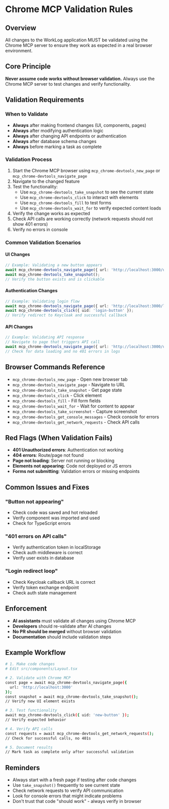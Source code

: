 # Chrome MCP Validation Rules

## Overview
All changes to the WorkLog application MUST be validated using the Chrome MCP server to ensure they work as expected in a real browser environment.

## Core Principle
**Never assume code works without browser validation.** Always use the Chrome MCP server to test changes and verify functionality.

## Validation Requirements

### When to Validate
- **Always** after making frontend changes (UI, components, pages)
- **Always** after modifying authentication logic
- **Always** after changing API endpoints or authentication
- **Always** after database schema changes
- **Always** before marking a task as complete

### Validation Process
1. Start the Chrome MCP browser using `mcp_chrome-devtools_new_page` or `mcp_chrome-devtools_navigate_page`
2. Navigate to the changed feature
3. Test the functionality:
   - Use `mcp_chrome-devtools_take_snapshot` to see the current state
   - Use `mcp_chrome-devtools_click` to interact with elements
   - Use `mcp_chrome-devtools_fill` to test forms
   - Use `mcp_chrome-devtools_wait_for` to verify expected content loads
4. Verify the change works as expected
5. Check API calls are working correctly (network requests should not show 401 errors)
6. Verify no errors in console

### Common Validation Scenarios

#### UI Changes
```typescript
// Example: Validating a new button appears
await mcp_chrome-devtools_navigate_page({ url: 'http://localhost:3000/users' });
await mcp_chrome-devtools_take_snapshot();
// Verify the button exists and is clickable
```

#### Authentication Changes
```typescript
// Example: Validating login flow
await mcp_chrome-devtools_navigate_page({ url: 'http://localhost:3000/login' });
await mcp_chrome-devtools_click({ uid: 'login-button' });
// Verify redirect to Keycloak and successful callback
```

#### API Changes
```typescript
// Example: Validating API response
// Navigate to page that triggers API call
await mcp_chrome-devtools_navigate_page({ url: 'http://localhost:3000/users' });
// Check for data loading and no 401 errors in logs
```

## Browser Commands Reference
- `mcp_chrome-devtools_new_page` - Open new browser tab
- `mcp_chrome-devtools_navigate_page` - Navigate to URL
- `mcp_chrome-devtools_take_snapshot` - Get page state
- `mcp_chrome-devtools_click` - Click element
- `mcp_chrome-devtools_fill` - Fill form fields
- `mcp_chrome-devtools_wait_for` - Wait for content to appear
- `mcp_chrome-devtools_take_screenshot` - Capture screenshot
- `mcp_chrome-devtools_get_console_messages` - Check console for errors
- `mcp_chrome-devtools_get_network_requests` - Check API calls

## Red Flags (When Validation Fails)
- **401 Unauthorized errors**: Authentication not working
- **404 errors**: Route/page not found
- **Page not loading**: Server not running or blocking
- **Elements not appearing**: Code not deployed or JS errors
- **Forms not submitting**: Validation errors or missing endpoints

## Common Issues and Fixes

### "Button not appearing"
- Check code was saved and hot reloaded
- Verify component was imported and used
- Check for TypeScript errors

### "401 errors on API calls"
- Verify authentication token in localStorage
- Check auth middleware is correct
- Verify user exists in database

### "Login redirect loop"
- Check Keycloak callback URL is correct
- Verify token exchange endpoint
- Check auth state management

## Enforcement
- **AI assistants** must validate all changes using Chrome MCP
- **Developers** should re-validate after AI changes
- **No PR should be merged** without browser validation
- **Documentation** should include validation steps

## Example Workflow
```bash
# 1. Make code changes
# Edit src/components/Layout.tsx

# 2. Validate with Chrome MCP
const page = await mcp_chrome-devtools_navigate_page({ 
  url: 'http://localhost:3000' 
});
const snapshot = await mcp_chrome-devtools_take_snapshot();
// Verify new UI element exists

# 3. Test functionality
await mcp_chrome-devtools_click({ uid: 'new-button' });
// Verify expected behavior

# 4. Verify API calls
const requests = await mcp_chrome-devtools_get_network_requests();
// Check for successful calls, no 401s

# 5. Document results
// Mark task as complete only after successful validation
```

## Reminders
- Always start with a fresh page if testing after code changes
- Use `take_snapshot()` frequently to see current state
- Check network requests to verify API communication
- Look for console errors that might indicate problems
- Don't trust that code "should work" - always verify in browser


